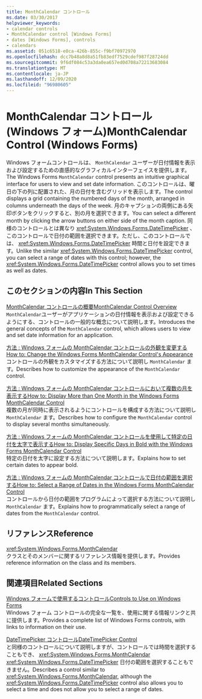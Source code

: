 ```yaml
---
title: MonthCalendar コントロール
ms.date: 03/30/2017
helpviewer_keywords:
- calendar controls
- MonthCalendar control [Windows Forms]
- dates [Windows Forms], controls
- calendars
ms.assetid: 051c6518-e0ca-426b-855c-f9bf70972970
ms.openlocfilehash: dcc7b48a8d8a51fb83edf7529cdef987f28724dd
ms.sourcegitcommit: 9f6df084c53a3da0ea657ed0d708a72213683084
ms.translationtype: MT
ms.contentlocale: ja-JP
ms.lasthandoff: 12/09/2020
ms.locfileid: "96980605"
---
```

# <a name="monthcalendar-control-windows-forms"></a><span data-ttu-id="817ec-102">MonthCalendar コントロール (Windows フォーム)</span><span class="sxs-lookup"><span data-stu-id="817ec-102">MonthCalendar Control (Windows Forms)</span></span>
<span data-ttu-id="817ec-103">Windows フォームコントロールは、 `MonthCalendar` ユーザーが日付情報を表示および設定するための直感的なグラフィカルインターフェイスを提供します。</span><span class="sxs-lookup"><span data-stu-id="817ec-103">The Windows Forms `MonthCalendar` control presents an intuitive graphical interface for users to view and set date information.</span></span> <span data-ttu-id="817ec-104">このコントロールは、曜日の下の列に配置された、月の日付を含むグリッドを表示します。</span><span class="sxs-lookup"><span data-stu-id="817ec-104">The control displays a grid containing the numbered days of the month, arranged in columns underneath the days of the week.</span></span> <span data-ttu-id="817ec-105">月のキャプションの両側にある矢印ボタンをクリックすると、別の月を選択できます。</span><span class="sxs-lookup"><span data-stu-id="817ec-105">You can select a different month by clicking the arrow buttons on either side of the month caption.</span></span> <span data-ttu-id="817ec-106">同様のコントロールとは異なり <xref:System.Windows.Forms.DateTimePicker> 、このコントロールで日付の範囲を選択できます。ただし、このコントロールでは、 <xref:System.Windows.Forms.DateTimePicker> 時間と日付を設定できます。</span><span class="sxs-lookup"><span data-stu-id="817ec-106">Unlike the similar <xref:System.Windows.Forms.DateTimePicker> control, you can select a range of dates with this control; however, the <xref:System.Windows.Forms.DateTimePicker> control allows you to set times as well as dates.</span></span>  
  
## <a name="in-this-section"></a><span data-ttu-id="817ec-107">このセクションの内容</span><span class="sxs-lookup"><span data-stu-id="817ec-107">In This Section</span></span>  
 [<span data-ttu-id="817ec-108">MonthCalendar コントロールの概要</span><span class="sxs-lookup"><span data-stu-id="817ec-108">MonthCalendar Control Overview</span></span>](monthcalendar-control-overview-windows-forms.md)  
 <span data-ttu-id="817ec-109">`MonthCalendar`ユーザーがアプリケーションの日付情報を表示および設定できるようにする、コントロールの一般的な概念について説明します。</span><span class="sxs-lookup"><span data-stu-id="817ec-109">Introduces the general concepts of the `MonthCalendar` control, which allows users to view and set date information for an application.</span></span>  
  
 [<span data-ttu-id="817ec-110">方法 : Windows フォームの MonthCalendar コントロールの外観を変更する</span><span class="sxs-lookup"><span data-stu-id="817ec-110">How to: Change the Windows Forms MonthCalendar Control's Appearance</span></span>](how-to-change-monthcalendar-control-appearance.md)  
 <span data-ttu-id="817ec-111">コントロールの外観をカスタマイズする方法について説明し `MonthCalendar` ます。</span><span class="sxs-lookup"><span data-stu-id="817ec-111">Describes how to customize the appearance of the `MonthCalendar` control.</span></span>  
  
 [<span data-ttu-id="817ec-112">方法 : Windows フォームの MonthCalendar コントロールにおいて複数の月を表示する</span><span class="sxs-lookup"><span data-stu-id="817ec-112">How to: Display More than One Month in the Windows Forms MonthCalendar Control</span></span>](display-more-than-one-month-wf-monthcalendar-control.md)  
 <span data-ttu-id="817ec-113">複数の月が同時に表示されるようにコントロールを構成する方法について説明し `MonthCalendar` ます。</span><span class="sxs-lookup"><span data-stu-id="817ec-113">Describes how to configure the `MonthCalendar` control to display several months simultaneously.</span></span>  
  
 [<span data-ttu-id="817ec-114">方法 : Windows フォームの MonthCalendar コントロールを使用して特定の日付を太字で表示する</span><span class="sxs-lookup"><span data-stu-id="817ec-114">How to: Display Specific Days in Bold with the Windows Forms MonthCalendar Control</span></span>](display-specific-days-in-bold-with-wf-monthcalendar-control.md)  
 <span data-ttu-id="817ec-115">特定の日付を太字に設定する方法について説明します。</span><span class="sxs-lookup"><span data-stu-id="817ec-115">Explains how to set certain dates to appear bold.</span></span>  
  
 [<span data-ttu-id="817ec-116">方法 : Windows フォームの MonthCalendar コントロールで日付の範囲を選択する</span><span class="sxs-lookup"><span data-stu-id="817ec-116">How to: Select a Range of Dates in the Windows Forms MonthCalendar Control</span></span>](how-to-select-a-range-of-dates-in-the-windows-forms-monthcalendar-control.md)  
 <span data-ttu-id="817ec-117">コントロールから日付の範囲をプログラムによって選択する方法について説明し `MonthCalendar` ます。</span><span class="sxs-lookup"><span data-stu-id="817ec-117">Explains how to programmatically select a range of dates from the `MonthCalendar` control.</span></span>  
  
## <a name="reference"></a><span data-ttu-id="817ec-118">リファレンス</span><span class="sxs-lookup"><span data-stu-id="817ec-118">Reference</span></span>  
 <xref:System.Windows.Forms.MonthCalendar>  
 <span data-ttu-id="817ec-119">クラスとそのメンバーに関するリファレンス情報を提供します。</span><span class="sxs-lookup"><span data-stu-id="817ec-119">Provides reference information on the class and its members.</span></span>  
  
## <a name="related-sections"></a><span data-ttu-id="817ec-120">関連項目</span><span class="sxs-lookup"><span data-stu-id="817ec-120">Related Sections</span></span>  
 [<span data-ttu-id="817ec-121">Windows フォームで使用するコントロール</span><span class="sxs-lookup"><span data-stu-id="817ec-121">Controls to Use on Windows Forms</span></span>](controls-to-use-on-windows-forms.md)  
 <span data-ttu-id="817ec-122">Windows フォーム コントロールの完全な一覧を、使用に関する情報リンクと共に提供します。</span><span class="sxs-lookup"><span data-stu-id="817ec-122">Provides a complete list of Windows Forms controls, with links to information on their use.</span></span>  
  
 [<span data-ttu-id="817ec-123">DateTimePicker コントロール</span><span class="sxs-lookup"><span data-stu-id="817ec-123">DateTimePicker Control</span></span>](datetimepicker-control-windows-forms.md)  
 <span data-ttu-id="817ec-124">と同様のコントロールについて説明しますが、コントロールでは時間を選択することもでき、 <xref:System.Windows.Forms.MonthCalendar> <xref:System.Windows.Forms.DateTimePicker> 日付の範囲を選択することもできません。</span><span class="sxs-lookup"><span data-stu-id="817ec-124">Describes a control similar to <xref:System.Windows.Forms.MonthCalendar>, although the <xref:System.Windows.Forms.DateTimePicker> control also allows you to select a time and does not allow you to select a range of dates.</span></span>
